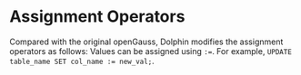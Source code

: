 # Assignment Operators<a name="EN-US_TOPIC_0289900280"></a>

Compared with the original openGauss, Dolphin modifies the assignment operators as follows:
 Values can be assigned using `:=`. For example, `UPDATE table_name SET col_name := new_val;`.
